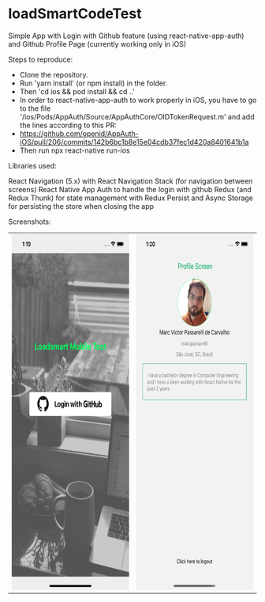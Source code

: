 # loadSmartCodeTest

Simple App with Login with Github feature (using react-native-app-auth) and Github Profile Page (currently working only in iOS)

Steps to reproduce:
- Clone the repository.
- Run 'yarn install' (or npm install) in the folder.
- Then 'cd ios && pod install && cd ..'
- In order to react-native-app-auth to work properly in iOS, you have to go to the file '/ios/Pods/AppAuth/Source/AppAuthCore/OIDTokenRequest.m' and add the lines according to this PR:
- https://github.com/openid/AppAuth-iOS/pull/206/commits/142b6bc1b8e15e04cdb37fec1d420a8401641b1a
- Then run npx react-native run-ios

Libraries used:

React Navigation (5.x) with React Navigation Stack (for navigation between screens)
React Native App Auth to handle the login with github
Redux (and Redux Thunk) for state management with Redux Persist and Async Storage for persisting the store when closing the app


Screenshots:
<table> 
  <tr>
    <td>
      <img src="screenshots/login.png" alt="splash"
	    title="login" width="320" height="720" />
    </td>
    <td>
      <img src="screenshots/profile.png" alt="LoginPage"
      title="profile" width="320" height="720" />
    </td>
  </tr>
</table
